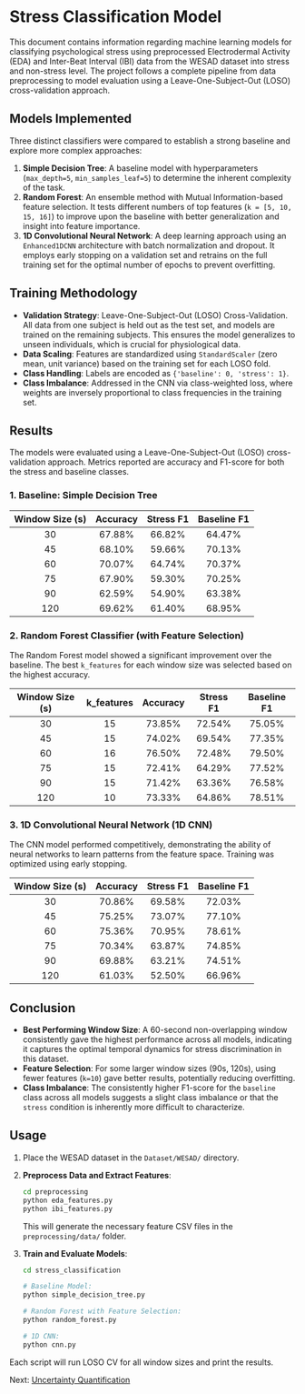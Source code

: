 # Stress Classification Model

This document contains information regarding machine learning models for classifying psychological stress using preprocessed Electrodermal Activity (EDA) and Inter-Beat Interval (IBI) data from the WESAD dataset into stress and non-stress level. The project follows a complete pipeline from data preprocessing to model evaluation using a Leave-One-Subject-Out (LOSO) cross-validation approach.

## Models Implemented

Three distinct classifiers were compared to establish a strong baseline and explore more complex approaches:

1.  **Simple Decision Tree**: A baseline model with hyperparameters (`max_depth=5`, `min_samples_leaf=5`) to determine the inherent complexity of the task.
2.  **Random Forest**: An ensemble method with Mutual Information-based feature selection. It tests different numbers of top features (`k = [5, 10, 15, 16]`) to improve upon the baseline with better generalization and insight into feature importance.
3.  **1D Convolutional Neural Network**: A deep learning approach using an `Enhanced1DCNN` architecture with batch normalization and dropout. It employs early stopping on a validation set and retrains on the full training set for the optimal number of epochs to prevent overfitting.

## Training Methodology

*   **Validation Strategy**: Leave-One-Subject-Out (LOSO) Cross-Validation. All data from one subject is held out as the test set, and models are trained on the remaining subjects. This ensures the model generalizes to unseen individuals, which is crucial for physiological data.
*   **Data Scaling**: Features are standardized using `StandardScaler` (zero mean, unit variance) based on the training set for each LOSO fold.
*   **Class Handling**: Labels are encoded as `{'baseline': 0, 'stress': 1}`.
*   **Class Imbalance**: Addressed in the CNN via class-weighted loss, where weights are inversely proportional to class frequencies in the training set.

## Results

The models were evaluated using a Leave-One-Subject-Out (LOSO) cross-validation approach. Metrics reported are accuracy and F1-score for both the stress and baseline classes.

### 1. Baseline: Simple Decision Tree

| Window Size (s) | Accuracy | Stress F1 | Baseline F1 |
| :-------------: | :------: | :-------: | :---------: |
|       30        |  67.88%  |  66.82%   |   64.47%    |
|       45        |  68.10%  |  59.66%   |   70.13%    |
|       60        |  70.07%  |  64.74%   |   70.37%    |
|       75        |  67.90%  |  59.30%   |   70.25%    |
|       90        |  62.59%  |  54.90%   |   63.38%    |
|       120       |  69.62%  |  61.40%   |   68.95%    |

### 2. Random Forest Classifier (with Feature Selection)

The Random Forest model showed a significant improvement over the baseline. The best `k_features` for each window size was selected based on the highest accuracy.

| Window Size (s) | k_features | Accuracy | Stress F1 | Baseline F1 |
| :-------------: | :--------: | :------: | :-------: | :---------: |
|       30        |     15     |  73.85%  |  72.54%   |   75.05%    |
|       45        |     15     |  74.02%  |  69.54%   |   77.35%    |
|       60        |     16     |  76.50%  |  72.48%   |   79.50%    |
|       75        |     15     |  72.41%  |  64.29%   |   77.52%    |
|       90        |     15     |  71.42%  |  63.36%   |   76.58%    |
|       120       |     10     |  73.33%  |  64.86%   |   78.51%    |

### 3. 1D Convolutional Neural Network (1D CNN)

The CNN model performed competitively, demonstrating the ability of neural networks to learn patterns from the feature space. Training was optimized using early stopping.

| Window Size (s) | Accuracy | Stress F1 | Baseline F1 |
| :-------------: | :------: | :-------: | :---------: |
|       30        |  70.86%  |  69.58%   |   72.03%    |
|       45        |  75.25%  |  73.07%   |   77.10%    |
|       60        |  75.36%  |  70.95%   |   78.61%    |
|       75        |  70.34%  |  63.87%   |   74.85%    |
|       90        |  69.88%  |  63.21%   |   74.51%    |
|       120       |  61.03%  |  52.50%   |   66.96%    |

## Conclusion

*   **Best Performing Window Size**: A 60-second non-overlapping window consistently gave the highest performance across all models, indicating it captures the optimal temporal dynamics for stress discrimination in this dataset.
*   **Feature Selection**: For some larger window sizes (90s, 120s), using fewer features (`k=10`) gave better results, potentially reducing overfitting.
*   **Class Imbalance**: The consistently higher F1-score for the `baseline` class across all models suggests a slight class imbalance or that the `stress` condition is inherently more difficult to characterize.

## Usage

1.  Place the WESAD dataset in the `Dataset/WESAD/` directory.

2.  **Preprocess Data and Extract Features**:
    ```bash
    cd preprocessing
    python eda_features.py
    python ibi_features.py
    ```
    This will generate the necessary feature CSV files in the `preprocessing/data/` folder.

3.  **Train and Evaluate Models**:
    ```bash
    cd stress_classification
    
    # Baseline Model:
    python simple_decision_tree.py
    
    # Random Forest with Feature Selection:
    python random_forest.py
    
    # 1D CNN:
    python cnn.py
    ```

Each script will run LOSO CV for all window sizes and print the results.
    
Next: [Uncertainty Quantification](https://github.com/prachi0711/Stress-Management-using-Physiological-Signals-and-conversational-agents/blob/main/uncertainty_quantification/README.md)

